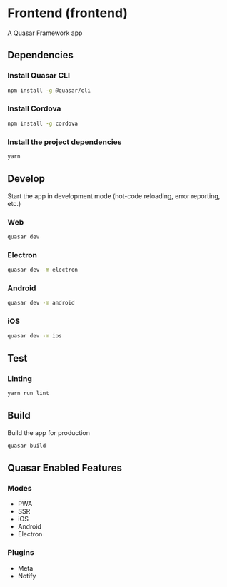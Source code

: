 # Frontend (frontend)

A Quasar Framework app

## Dependencies

### Install Quasar CLI

```bash
npm install -g @quasar/cli
```

### Install Cordova

```bash
npm install -g cordova
```

### Install the project dependencies

```bash
yarn
```

## Develop

Start the app in development mode (hot-code reloading, error reporting, etc.)

### Web

```bash
quasar dev
```

### Electron

```bash
quasar dev -m electron
```

### Android

```bash
quasar dev -m android
```

### iOS

```bash
quasar dev -m ios
```

## Test

### Linting

```bash
yarn run lint
```

## Build

Build the app for production

```bash
quasar build
```

## Quasar Enabled Features

### Modes

- PWA
- SSR
- iOS
- Android
- Electron

### Plugins

- Meta
- Notify
